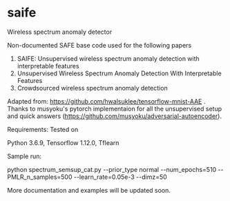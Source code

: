 # saife
Wireless spectrum anomaly detector

Non-documented SAFE base code used for the following papers

1. SAIFE: Unsupervised wireless spectrum anomaly detection with interpretable features
2. Unsupervised Wireless Spectrum Anomaly Detection With Interpretable Features
3. Crowdsourced wireless spectrum anomaly detection

Adapted from: https://github.com/hwalsuklee/tensorflow-mnist-AAE .
Thanks to musyoku's pytorch implementaion for all the unsupervised setup and quick answers (https://github.com/musyoku/adversarial-autoencoder).

Requirements: Tested on

Python 3.6.9, Tensorflow 1.12.0, Tflearn


Sample run:

python spectrum_semsup_cat.py --prior_type normal --num_epochs=510 --PMLR_n_samples=500 --learn_rate=0.05e-3 --dimz=50

More documentation and examples will be updated soon.
